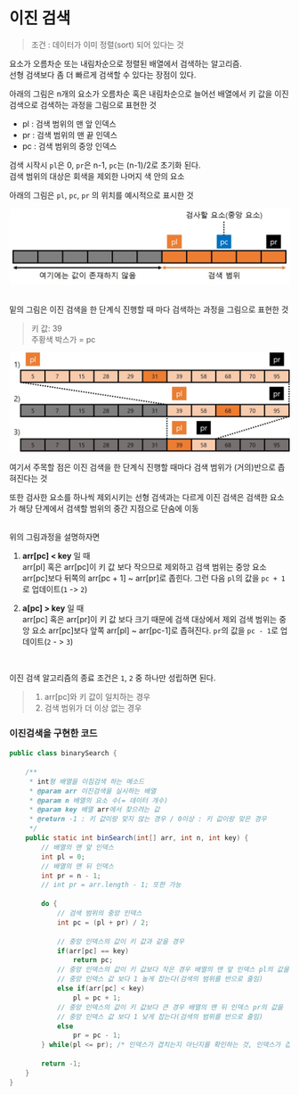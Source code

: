 # 이진 검색  
> 조건 : 데이터가 이미 정렬(sort) 되어 있다는 것  

요소가 오름차순 또는 내림차순으로 정렬된 배열에서 검색하는 알고리즘.  
선형 검색보다 좀 더 빠르게 검색할 수 있다는 장점이 있다.  

아래의 그림은 n개의 요소가 오름차순 혹은 내림차순으로 늘어선 배열에서 키 값을
 이진 검색으로 검색하는 과정을 그림으로 표현한 것  

- pl : 검색 범위의 맨 앞 인덱스
- pr : 검색 범위의 맨 끝 인덱스
- pc : 검색 범위의 중앙 인덱스  

검색 시작시 `pl`은 0, `pr`은 n-1, `pc`는 (n-1)/2로 초기화 된다.  
검색 범위의 대상은 회색을 제외한 나머지 색 안의 요소

아래의 그림은 `pl`, `pc`, `pr` 의 위치를 예시적으로 표시한 것

![이진검색_그림2](https://github.com/Yoojeebee/alogorithm/blob/master/src/images/binary_image_2.jpg?raw=true)  
<br/>

밑의 그림은 이진 검색을 한 단계식 진행할 때 마다 검색하는 과정을 그림으로 표현한 것  
> 키 값: 39  
> 주황색 박스가 = pc
 
![이진검색_그림1](https://github.com/Yoojeebee/alogorithm/blob/master/src/images/binary_image_1.jpg?raw=true)  
  
여기서 주목할 점은 이진 검색을 한 단계식 진행할 때마다 검색 범위가 (거의)반으로 좁혀진다는 것  

또한 검사한 요소를 하나씩 제외시키는 선형 검색과는 다르게 이진 검색은 검색한 요소가 해당 단계에서 검색할 범위의 중간 지점으로 단숨에 이동   
<br/>

위의 그림과정을 설명하자면

1. <strong>arr[pc] < key</strong> 일 때  
    arr[pl] 혹은 arr[pc]이 키 값 보다 작으므로 제외하고 검색 범위는 중앙 요소
     arr[pc]보다 뒤쪽의 arr[pc + 1] ~ arr[pr]로 좁힌다. 그런 다음 `pl`의 값을
     `pc + 1`로 업데이트(`1` -> `2`)  

2. <strong>a[pc] > key</strong> 일 때  
    arr[pc] 혹은 arr[pr]이 키 값 보다 크기 때문에 검색 대상에서 제외
    검색 범위는 중앙 요소 arr[pc]보다 앞쪽 arr[pl] ~ arr[pc-1]로 좁혀진다. 
    `pr`의 값을 `pc - 1`로 업데이트(`2` - > `3`)  
<br/>

이진 검색 알고리즘의 종료 조건은 `1`, `2` 중 하나만 성립하면 된다.
> 1. arr[pc]와 키 값이 일치하는 경우  
> 2. 검색 범위가 더 이상 없는 경우  

### 이진검색을 구현한 코드  
```java
public class binarySearch {

    /**
     * int형 배열을 이짐검색 하는 메소드
     * @param arr 이진검색을 실시하는 배열
     * @param n 배열의 요소 수(= 데이터 개수)
     * @param key 배열 arr에서 찾으려는 값
     * @return -1 : 키 값이랑 맞지 않는 경우 / 0이상 : 키 값이랑 맞은 경우
     */
    public static int binSearch(int[] arr, int n, int key) {
        // 배열의 맨 앞 인덱스
        int pl = 0;
        // 배열의 맨 뒤 인덱스
        int pr = n - 1;
        // int pr = arr.length - 1; 또한 가능

        do {
            // 검색 범위의 중앙 인덱스
            int pc = (pl + pr) / 2;

            // 중앙 인덱스의 값이 키 값과 같을 경우
            if(arr[pc] == key)
                return pc;
            // 중앙 인덱스의 값이 키 값보다 작은 경우 배열의 맨 앞 인덱스 pl의 값을
            // 중앙 인덱스 값 보다 1 높게 잡는다(검색의 범위를 반으로 줄임)
            else if(arr[pc] < key)
                pl = pc + 1;
            // 중앙 인덱스의 값이 키 값보다 큰 경우 배열의 맨 뒤 인덱스 pr의 값을
            // 중앙 인덱스 값 보다 1 낮게 잡는다(검색의 범위를 반으로 줄임)
            else
                pr = pc - 1;
        } while(pl <= pr); /* 인덱스가 겹치는지 아닌지를 확인하는 것, 인덱스가 겹치면 검색이 끝났다는 의미 */

        return -1;
    }
}
```
